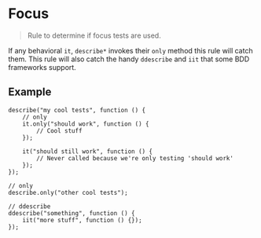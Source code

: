 # Focus

> Rule to determine if focus tests are used.

If any behavioral `it`, `describe*` invokes their `only` method this rule will catch them. This rule will also catch the handy `ddescribe` and `iit` that some BDD frameworks support.

## Example

    describe("my cool tests", function () {
        // only
        it.only("should work", function () {
            // Cool stuff
        });

        it("should still work", function () {
            // Never called because we're only testing 'should work'
        });
    });

    // only
    describe.only("other cool tests");

    // ddescribe
    ddescribe("something", function () {
        iit("more stuff", function () {});
    });
